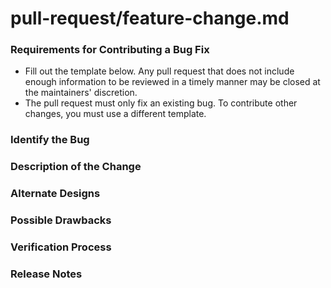 # pull-request/feature-change.md

### **Requirements for Contributing a Bug Fix**

- Fill out the template below. Any pull request that does not include enough information to be reviewed in a timely manner may be closed at the maintainers' discretion.
- The pull request must only fix an existing bug. To contribute other changes, you must use a different template.

### **Identify the Bug**

### **Description of the Change**

### **Alternate Designs**

### **Possible Drawbacks**

### **Verification Process**

### **Release Notes**
